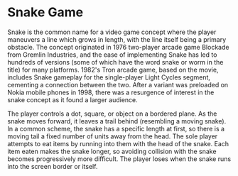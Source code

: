 # Snake Game

Snake is the common name for a video game concept where the player maneuvers a line which grows in length, with the line itself being a primary obstacle. The concept originated in 1976 two-player arcade game Blockade from Gremlin Industries, and the ease of implementing Snake has led to hundreds of versions (some of which have the word snake or worm in the title) for many platforms. 1982's Tron arcade game, based on the movie, includes Snake gameplay for the single-player Light Cycles segment, cementing a connection between the two. After a variant was preloaded on Nokia mobile phones in 1998, there was a resurgence of interest in the snake concept as it found a larger audience.

The player controls a dot, square, or object on a bordered plane. As the snake moves forward, it leaves a trail behind (resembling a moving snake). In a common scheme, the snake has a specific length at first, so there is a moving tail a fixed number of units away from the head. The sole player attempts to eat items by running into them with the head of the snake. Each item eaten makes the snake longer, so avoiding collision with the snake becomes progressively more difficult. The player loses when the snake runs into the screen border or itself.
